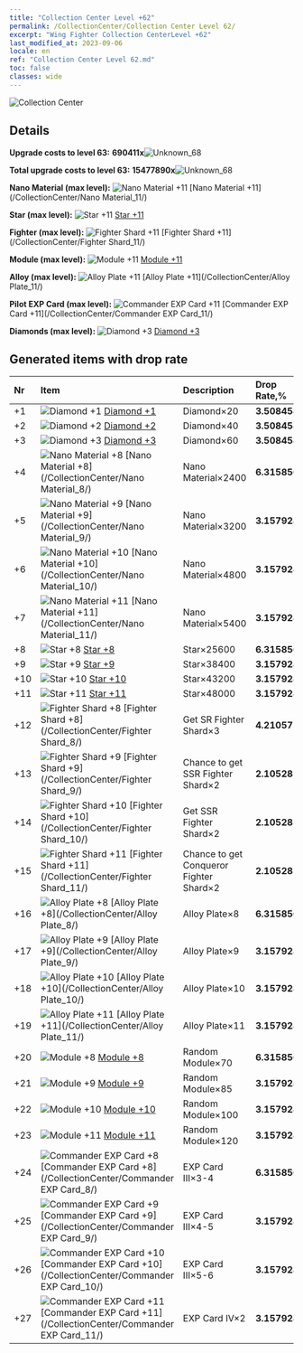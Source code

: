 ```yaml
---
title: "Collection Center Level +62"
permalink: /CollectionCenter/Collection Center Level 62/
excerpt: "Wing Fighter Collection CenterLevel +62"
last_modified_at: 2023-09-06
locale: en
ref: "Collection Center Level 62.md"
toc: false
classes: wide
---
```



  ![Collection Center](/images/bh_img6.png)

## Details

 **Upgrade costs to level 63:** **690411x**![Unknown_68](/images/item/bh_img25_p.png)

 **Total upgrade costs to level 63:** **15477890x**![Unknown_68](/images/item/bh_img25_p.png)

 **Nano Material (max level):** ![Nano Material +11](/images/cc/CC_Nano_Material_6_p.png) [Nano Material +11](/CollectionCenter/Nano Material_11/)

 **Star (max level):** ![Star +11](/images/cc/CC_Star_6_p.png) [Star +11](/CollectionCenter/Star_11/)

 **Fighter (max level):** ![Fighter Shard +11](/images/cc/CC_Fighter_Shard_6_p.png) [Fighter Shard +11](/CollectionCenter/Fighter Shard_11/)

 **Module (max level):** ![Module +11](/images/cc/CC_Module_6_p.png) [Module +11](/CollectionCenter/Module_11/)

 **Alloy (max level):** ![Alloy Plate +11](/images/cc/CC_Alloy_Plate_6_p.png) [Alloy Plate +11](/CollectionCenter/Alloy Plate_11/)

 **Pilot EXP Card (max level):** ![Commander EXP Card +11](/images/cc/CC_Pilot_EXP_Card_6_p.png) [Commander EXP Card +11](/CollectionCenter/Commander EXP Card_11/)

 **Diamonds (max level):** ![Diamond +3](/images/cc/CC_Diamond_3_p.png) [Diamond +3](/CollectionCenter/Diamond_3/)

## Generated items with drop rate

  |  Nr |     Item   |    Description   |  Drop Rate,% |
  |:----|:-----------|:-----------------|:-------------|
  | +1 | ![Diamond +1](/images/cc/CC_Diamond_1_p.png) [Diamond +1](/CollectionCenter/Diamond_1/) | Diamond×20 | **3.508458** |
  | +2 | ![Diamond +2](/images/cc/CC_Diamond_2_p.png) [Diamond +2](/CollectionCenter/Diamond_2/) | Diamond×40 | **3.508458** |
  | +3 | ![Diamond +3](/images/cc/CC_Diamond_3_p.png) [Diamond +3](/CollectionCenter/Diamond_3/) | Diamond×60 | **3.508458** |
  | +4 | ![Nano Material +8](/images/cc/CC_Nano_Material_5_p.png) [Nano Material +8](/CollectionCenter/Nano Material_8/) | Nano Material×2400 | **6.315856** |
  | +5 | ![Nano Material +9](/images/cc/CC_Nano_Material_6_p.png) [Nano Material +9](/CollectionCenter/Nano Material_9/) | Nano Material×3200 | **3.157928** |
  | +6 | ![Nano Material +10](/images/cc/CC_Nano_Material_6_p.png) [Nano Material +10](/CollectionCenter/Nano Material_10/) | Nano Material×4800 | **3.157928** |
  | +7 | ![Nano Material +11](/images/cc/CC_Nano_Material_6_p.png) [Nano Material +11](/CollectionCenter/Nano Material_11/) | Nano Material×5400 | **3.157928** |
  | +8 | ![Star +8](/images/cc/CC_Star_5_p.png) [Star +8](/CollectionCenter/Star_8/) | Star×25600 | **6.315856** |
  | +9 | ![Star +9](/images/cc/CC_Star_6_p.png) [Star +9](/CollectionCenter/Star_9/) | Star×38400 | **3.157928** |
  | +10 | ![Star +10](/images/cc/CC_Star_6_p.png) [Star +10](/CollectionCenter/Star_10/) | Star×43200 | **3.157928** |
  | +11 | ![Star +11](/images/cc/CC_Star_6_p.png) [Star +11](/CollectionCenter/Star_11/) | Star×48000 | **3.157928** |
  | +12 | ![Fighter Shard +8](/images/cc/CC_Fighter_Shard_5_p.png) [Fighter Shard +8](/CollectionCenter/Fighter Shard_8/) | Get SR Fighter Shard×3 | **4.210571** |
  | +13 | ![Fighter Shard +9](/images/cc/CC_Fighter_Shard_6_p.png) [Fighter Shard +9](/CollectionCenter/Fighter Shard_9/) | Chance to get SSR Fighter Shard×2 | **2.1052854** |
  | +14 | ![Fighter Shard +10](/images/cc/CC_Fighter_Shard_6_p.png) [Fighter Shard +10](/CollectionCenter/Fighter Shard_10/) | Get SSR Fighter Shard×2 | **2.1052854** |
  | +15 | ![Fighter Shard +11](/images/cc/CC_Fighter_Shard_6_p.png) [Fighter Shard +11](/CollectionCenter/Fighter Shard_11/) | Chance to get Conqueror Fighter Shard×2 | **2.1052854** |
  | +16 | ![Alloy Plate +8](/images/cc/CC_Alloy_Plate_5_p.png) [Alloy Plate +8](/CollectionCenter/Alloy Plate_8/) | Alloy Plate×8 | **6.315856** |
  | +17 | ![Alloy Plate +9](/images/cc/CC_Alloy_Plate_6_p.png) [Alloy Plate +9](/CollectionCenter/Alloy Plate_9/) | Alloy Plate×9 | **3.157928** |
  | +18 | ![Alloy Plate +10](/images/cc/CC_Alloy_Plate_6_p.png) [Alloy Plate +10](/CollectionCenter/Alloy Plate_10/) | Alloy Plate×10 | **3.157928** |
  | +19 | ![Alloy Plate +11](/images/cc/CC_Alloy_Plate_6_p.png) [Alloy Plate +11](/CollectionCenter/Alloy Plate_11/) | Alloy Plate×11 | **3.157928** |
  | +20 | ![Module +8](/images/cc/CC_Module_5_p.png) [Module +8](/CollectionCenter/Module_8/) | Random Module×70 | **6.315856** |
  | +21 | ![Module +9](/images/cc/CC_Module_6_p.png) [Module +9](/CollectionCenter/Module_9/) | Random Module×85 | **3.157928** |
  | +22 | ![Module +10](/images/cc/CC_Module_6_p.png) [Module +10](/CollectionCenter/Module_10/) | Random Module×100 | **3.157928** |
  | +23 | ![Module +11](/images/cc/CC_Module_6_p.png) [Module +11](/CollectionCenter/Module_11/) | Random Module×120 | **3.157928** |
  | +24 | ![Commander EXP Card +8](/images/cc/CC_Pilot_EXP_Card_5_p.png) [Commander EXP Card +8](/CollectionCenter/Commander EXP Card_8/) | EXP Card III×3-4 | **6.315856** |
  | +25 | ![Commander EXP Card +9](/images/cc/CC_Pilot_EXP_Card_6_p.png) [Commander EXP Card +9](/CollectionCenter/Commander EXP Card_9/) | EXP Card III×4-5 | **3.157928** |
  | +26 | ![Commander EXP Card +10](/images/cc/CC_Pilot_EXP_Card_6_p.png) [Commander EXP Card +10](/CollectionCenter/Commander EXP Card_10/) | EXP Card III×5-6 | **3.157928** |
  | +27 | ![Commander EXP Card +11](/images/cc/CC_Pilot_EXP_Card_6_p.png) [Commander EXP Card +11](/CollectionCenter/Commander EXP Card_11/) | EXP Card IV×2 | **3.157928** |

